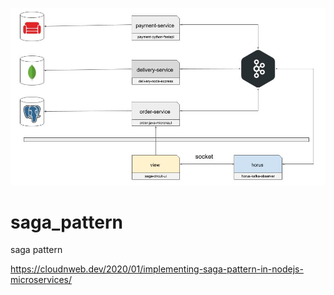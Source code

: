 ![Image description](./docs/saga.jpg)


# saga_pattern
saga pattern

https://cloudnweb.dev/2020/01/implementing-saga-pattern-in-nodejs-microservices/


